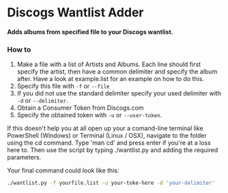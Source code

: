 
<h1>Discogs Wantlist Adder</h1>

<h4>Adds albums from specified file to your Discogs wantlist.</h4>


<h3>How to</h3>

1. Make a file with a list of Artists and Albums. Each line should first specify the artist, then have a common delimiter and specify the album after. Have a look at example.list for an example on how to do this.
2. Specify this file with `-f` or `--file`
3. If you did not use the standard delimiter specify your used delimiter with `-d` or `--delimiter`.
4. Obtain a Consumer Token from Discogs.com
5. Specify the obtained token with `-u` or `--user-token`.

If this doesn't help you at all open up your a comand-line terminal like PowerShell (Windows) or Terminal (Linux / OSX), navigate to the folder using the cd command. Type 'man cd' and press enter if you're at a loss here to. Then use the script by typing ./wantlist.py and adding the required parameters.

Your final command could look like this:
```bash
./wantlist.py -f yourfile.list -u your-toke-here -d 'your-delimiter'
```